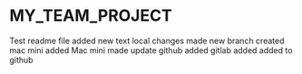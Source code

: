 # MY_TEAM_PROJECT
Test readme file
added new text
local changes made
new branch created
mac mini added
Mac mini made update
github added
gitlab added
added to github

